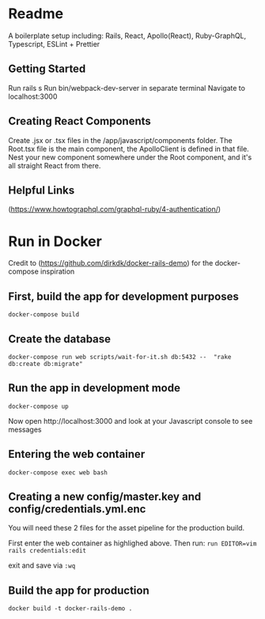# Readme

A boilerplate setup including: Rails, React, Apollo(React), Ruby-GraphQL, Typescript, ESLint + Prettier

## Getting Started

Run rails s
Run bin/webpack-dev-server in separate terminal
Navigate to localhost:3000

## Creating React Components

Create .jsx or .tsx files in the /app/javascript/components folder.
The Root.tsx file is the main component, the ApolloClient is defined in that file.
Nest your new component somewhere under the Root component, and it's all straight React from there.

## Helpful Links

(https://www.howtographql.com/graphql-ruby/4-authentication/)

# Run in Docker

Credit to (https://github.com/dirkdk/docker-rails-demo) for the docker-compose inspiration

## First, build the app for development purposes
`docker-compose build`

## Create the database
`docker-compose run web scripts/wait-for-it.sh db:5432 --  "rake db:create db:migrate"`

## Run the app in development mode
`docker-compose up`

Now open http://localhost:3000 and look at your Javascript console to see messages

## Entering the web container
`docker-compose exec web bash`

## Creating a new config/master.key and config/credentials.yml.enc
You will need these 2 files for the asset pipeline for the production build.

First enter the web container as highlighed above. Then run:
`run EDITOR=vim rails credentials:edit`

exit and save via `:wq`

## Build the app for production
`docker build -t docker-rails-demo .`